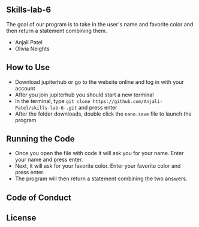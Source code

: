 ## Skills-lab-6

The goal of our program is to take in the user's name and favorite color and then return a statement combining them.

* Anjali Patel
* Olivia Neights

## How to Use 
* Download jupiterhub or go to the website online and log in with your account 
* After you join jupiterhub you should start a new terminal
* In the terminal, type `git clone https://github.com/Anjali-Patel/skills-lab-6-.git` and press enter 
* After the folder downloads, double click the `nano.save` file to launch the program

## Running the Code
* Once you open the file with code it will ask you for your name. Enter your name and press enter.
* Next, it will ask for your favorite color. Enter your favorite color and press enter.
* The program will then return a statement combining the two answers. 

## Code of Conduct 

## License
